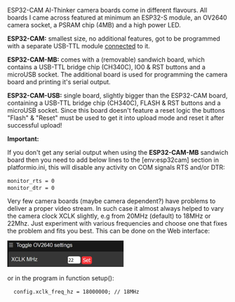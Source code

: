 
ESP32-CAM AI-Thinker camera boards come in different flavours. All boards I came across featured at minimum an ESP32-S module, an OV2640 camera socket, a PSRAM chip (4MB) and a high power LED.

**ESP32-CAM:** smallest size, no additional features, got to be programmed with a separate USB-TTL module [connected](doc/ESP32-CAM_Programming.JPG) to it.

**ESP32-CAM-MB:** comes with a (removable) sandwich board, which contains a USB-TTL bridge chip (CH340C), IO0 & RST buttons and a microUSB socket. The additional board is used for programming the camera board and printing it's serial output.

**ESP32-CAM-USB:** single board, slightly bigger than the ESP32-CAM board, containing a USB-TTL bridge chip (CH340C), FLASH & RST buttons and a microUSB socket. Since this board doesn't feature a reset logic the buttons "Flash" & "Reset" must be used to get it into upload mode and reset it after successful upload!

**Important:**

If you don't get any serial output when using the **ESP32-CAM-MB** sandwich board then you need to add below lines to the [env:esp32cam] section in platformio.ini, this will disable any activity on COM signals RTS and/or DTR:
```
monitor_rts = 0
monitor_dtr = 0
```

Very few camera boards (maybe camera dependent?) have problems to deliver a proper video stream. In such case it almost always helped to vary the camera clock XCLK slightly, e.g from 20MHz (default) to 18MHz or 22Mhz. Just experiment with various frequencies and choose one that fixes the problem and fits you best. This can be done on the Web interface: 
<p align="left"><img src="doc/Setting_XCLK_via_web_interfaceJPG.jpg" height="60"/></p>  

or in the program in function setup():
```
  config.xclk_freq_hz = 18000000; // 18MHz
```
